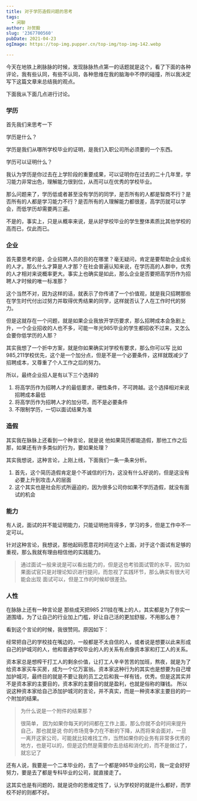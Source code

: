 ```yaml
---
title: 对于学历造假问题的思考
tags:
  - 闲聊
author: 孙贺毅
slug: '2367700560'
pubDate: 2021-04-23
ogImage: https://top-img.pupper.cn/top-img/top-img-142.webp

---
```


今天在地铁上刷脉脉的时候，发现脉脉热点第一的话题就是这个，看了下面的各种评论，我有些认同，有些不认同，各种思维在我的脑海中不停的碰撞，所以我决定写下这篇文章来总结我的观点。

<!-- more -->

下面我从下面几点进行讨论。

### 学历

首先我们来思考一下

学历是什么？

学历是我们从哪所学校毕业的证明，是我们入职公司所必须要的一个东西。

学历可以证明什么？

我认为学历是你过去在上学阶段的重要成果，可以证明你在过去的二十几年里，学习能力非常出色，理解能力很到位，从而可以在优秀的学校毕业。

那么问题来了，学历低或者甚至没有学历的同学，是否所有的人都是智商不行？是否所有的人都是学习能力不行？是否所有的人理解能力都很差，高学历就可以学会，而低学历却需要两三遍。

不是的，事实上，只是从概率来说，是从好学校毕业的学生整体素质比其他学校的高而已，仅此而已。

### 企业

首先要思考的是，企业招聘人员的目的在哪里？毫无疑问，肯定是要帮助企业成长的人才。那么什么才算是人才那？在社会普遍认知来说，在学历高的人群中，优秀的人才相对来说概率更大。事实上也确实是如此，那么企业是否要把高学历作为招聘人才时候的唯一标准那？

这个当然不对，因为这样的话，就表示了你传递了一个价值观，就是我只招聘那些在学生时代付出过努力并取得优秀结果的同学，这样就否认了人在工作时代的努力。

但是这就存在一个问题，就是如果企业我放开学历要求，那么招聘成本会急剧上升，一个企业招收的人也不多，可能一年光985毕业的学生都招收不过来，又怎么会要你低学历的人那？

其实我想了一个折中方案，就是你如果确实对学校有要求，那么你可以写  比如  985,211学校优先，这个是一个加分点，但是不是一个必要条件，这样就既减少了招聘成本，又尊重了个人工作之后的努力。

所以，最终企业招人是有以下三个选择的

1. 将高学历作为招聘人才的最低要求，硬性条件，不可跨越。这个选择相对来说招聘成本最低
2. 将高学历作为招聘人才的加分项，而不是必要条件
3. 不限制学历，一切以面试结果为准

### 造假

其实我在脉脉上还看到一个种言论，就是说  他如果简历都能造假，那他工作之后那，如果还有许多类似的行为，要如果处理？

其实我想说，这种言论，上刚上线，下面我们一条一条来分析。

1. 首先，这个简历造假肯定是个不诚信的行为，这没有什么好说的，但是这没有必要上升到攻击人的层面
2. 这个其实也是社会形式所逼迫的，因为很多公司你如果不学历造假，就没有面试的机会

### 能力

有人说，面试的并不能证明能力，只能证明他背得多，学习的多，但是工作中不一定可以。

针对这种言论，我想说，那他起码愿意花时间在这个上面，对于这个面试有足够的重视，那么我就有理由相信他的实践能力。

> 通过面试一般来说是可以看出能力的，但是这也考验面试管的水平，因为如果面试官只是对理论知识进行提问，而忽视了实践环节，那么确实有很大可能会出现  面试可以，但是工作的时候却很差劲。

### 人性

在脉脉上还有一种言论是 那些成天把985 211挂在嘴上的人，其实都是为了夯实一道围墙，为了让自己的行业加上门槛，好让自己活的更加舒服，不用那么卷？

看到这个言论的时候，我很赞同。原因如下：

经常把自己的学校挂在嘴边的，一般都是不太自信的人，或者说是想要以此来形成自己的护城河的人，他和普通学校毕业的人的关系有点像资本家和打工人的关系。

资本家总是想榨干打工人的剩余价值，让打工人辛辛苦苦的加班，熬夜，就是为了给资本家买车买房，成为一个亿万富翁。资本家这种行为的其实也是想要为自己增加护城河，最终目的就是不要让我的员工之后和我一样有钱，优秀。但是这其实并不是资本家的主要目的，资本家的主要目的就是盈利，也就是俗称的赚钱。 所以说这种资本家给自己添加护城河的言论，并不真实，而是一种资本家主要目的的一个附加的结果。

> 为什么说是一个附件的结果那？
>
> 很简单， 因为如果你每天的时间都在工作上面，那么你就不会时间来提升自己，那也就是说 你的市场竞争力在不断的下降，从而将来会面对，一旦一离开这家公司，可能就比较难找工作，当然如果你的业务有非常多优秀的地方，也是可以的，但是这仍然是需要你去总结和消化的，而不是做过了，就忘记了

还有人说，我要是一个二本毕业的，去了一个都是985毕业的公司，我一定会好好努力，要是去了都是专科毕业的公司，就直接走了。

这其实也是有问题的，就是说你的思维定性了，认为学校好的就是什么都好，而学校不好的则都不好。

